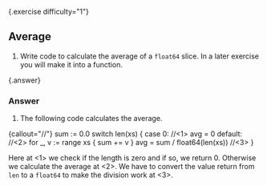 {.exercise difficulty="1"}
## Average

1. Write code to calculate the average of a `float64` slice. In
a later exercise you will make it into a function.

{.answer}
### Answer

1. The following code calculates the average.

{callout="//"}
    sum := 0.0 
    switch len(xs) {
    case 0: //<1> 
            avg = 0
    default: //<2>
            for _, v := range xs {
                    sum += v
            }
            avg = sum / float64(len(xs)) //<3>
    }

Here at <1> we check if the length is zero and if so, we return 0.
Otherwise we calculate the average at <2>.
We have to convert the value return from `len` to a `float64`
to make the division work at <3>.
